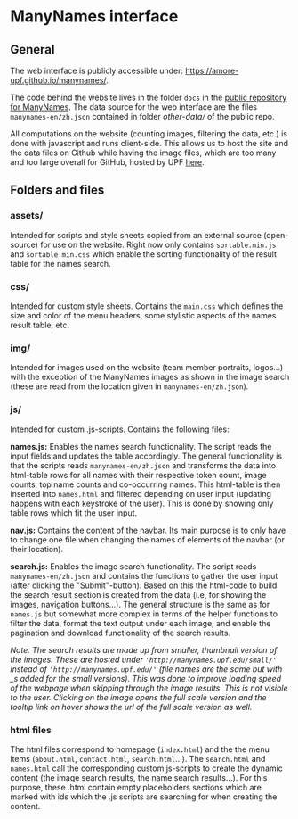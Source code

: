 # **ManyNames interface**

## **General**
The web interface is publicly accessible under: https://amore-upf.github.io/manynames/.

The code behind the website lives in the folder `docs` in the [public repository for ManyNames](https://github.com/amore-upf/manynames/). The data source for the web interface are the files `manynames-en/zh.json` contained in folder *other-data/* of the public repo.

All computations on the website (counting images, filtering the data, etc.) is done with javascript and runs client-side. This allows us to host the site and the data files on Github while having the image files, which are too many and too large overall for GitHub, hosted by UPF [here](https://manynames.upf.edu/).

## **Folders and files**

### **assets/**
Intended for scripts and style sheets copied from an external source (open-source) for use on the website. Right now only contains `sortable.min.js` and `sortable.min.css` which enable the sorting functionality of the result table for the names search. 

### **css/**
Intended for custom style sheets. Contains the `main.css` which defines the size and color of the menu headers, some stylistic aspects of the names result table, etc.

### **img/**
Intended for images used on the website (team member portraits, logos...) with the exception of the ManyNames images as shown in the image search (these are read from the location given in `manynames-en/zh.json`).

### **js/**
Intended for custom .js-scripts. Contains the following files:

**names.js:** Enables the names search functionality. The script reads the input fields and updates the table accordingly. The general functionality is that the scripts reads `manynames-en/zh.json` and transforms the data into html-table rows for all names with their respective token count, image counts, top name counts and co-occurring names. This html-table is then inserted into `names.html` and filtered depending on user input (updating happens with each keystroke of the user). This is done by showing only table rows which fit the user input. 

**nav.js:** Contains the content of the navbar. Its main purpose is to only have to change one file when changing the names of elements of the navbar (or their location). 

**search.js:**
Enables the image search functionality. The script reads `manynames-en/zh.json` and contains the functions to gather the user input (after clicking the "Submit"-button). Based on this the html-code to build the search result section is created from the data (i.e, for showing the images, navigation buttons...). The general structure is the same as for `names.js` but somewhat more complex in terms of the helper functions to filter the data, format the text output under each image, and enable the pagination and download functionality of the search results. 

*Note. The search results are made up from smaller, thumbnail version of the images. These are hosted under `'http://manynames.upf.edu/small/'` instead of `'http://manynames.upf.edu/'` (file names are the same but with *_s* added for the small versions). This was done to improve loading speed of the webpage when skipping through the image results. This is not visible to the user. Clicking on the image opens the full scale version and the tooltip link on hover shows the url of the full scale version as well.*

### **html files**
The html files correspond to homepage (`index.html`) and the the menu items (`about.html`, `contact.html`, `search.html`...). The `search.html` and `names.html` call the corresponding custom js-scripts to create the dynamic content (the image search results, the name search results...). For this purpose, these .html contain empty placeholders sections which are marked with ids which the .js scripts are searching for when creating the content.